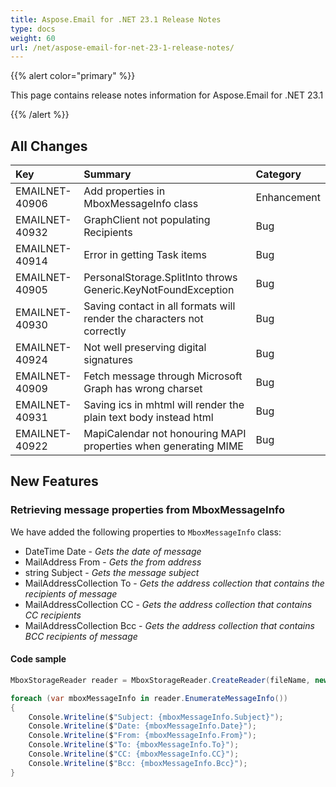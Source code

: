 ```yaml
---
title: Aspose.Email for .NET 23.1 Release Notes
type: docs
weight: 60
url: /net/aspose-email-for-net-23-1-release-notes/
---
```


{{% alert color="primary" %}}

This page contains release notes information for Aspose.Email for .NET 23.1

{{% /alert %}}

## **All Changes**

|**Key**|**Summary**|**Category**|
| :- | :- | :- |
|EMAILNET-40906|Add properties in MboxMessageInfo class|Enhancement|
|EMAILNET-40932|GraphClient not populating Recipients|Bug|
|EMAILNET-40914|Error in getting Task items|Bug|
|EMAILNET-40905|PersonalStorage.SplitInto throws Generic.KeyNotFoundException|Bug|
|EMAILNET-40930|Saving contact in all formats will render the characters not correctly|Bug|
|EMAILNET-40924|Not well preserving digital signatures|Bug|
|EMAILNET-40909|Fetch message through Microsoft Graph has wrong charset|Bug|
|EMAILNET-40931|Saving ics in mhtml will render the plain text body instead html|Bug|
|EMAILNET-40922|MapiCalendar not honouring MAPI properties when generating MIME|Bug|

## **New Features**

### **Retrieving message properties from MboxMessageInfo**

We have added the following properties to `MboxMessageInfo` class:

- DateTime Date - *Gets the date of message*
- MailAddress From - *Gets the from address*
- string Subject - *Gets the message subject*
- MailAddressCollection To - *Gets the address collection that contains the recipients of message*
- MailAddressCollection CC - *Gets the address collection that contains CC recipients*
- MailAddressCollection Bcc - *Gets the address collection that contains BCC recipients of message*

#### **Code sample**

```csharp
MboxStorageReader reader = MboxStorageReader.CreateReader(fileName, new MboxLoadOptions());

foreach (var mboxMessageInfo in reader.EnumerateMessageInfo())
{
    Console.Writeline($"Subject: {mboxMessageInfo.Subject}");
    Console.Writeline($"Date: {mboxMessageInfo.Date}");
    Console.Writeline($"From: {mboxMessageInfo.From}");
    Console.Writeline($"To: {mboxMessageInfo.To}");
    Console.Writeline($"CC: {mboxMessageInfo.CC}");
    Console.Writeline($"Bcc: {mboxMessageInfo.Bcc}");
}
```
